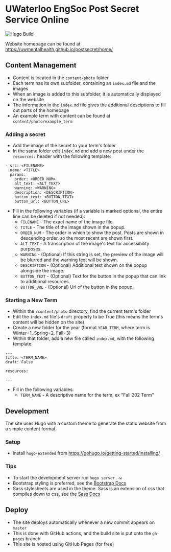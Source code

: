 # UWaterloo EngSoc Post Secret Service Online

![Hugo Build](https://github.com/uwmentalhealth/postsecret/workflows/Hugo%20Build/badge.svg?branch=master&event=push)

Website homepage can be found at https://uwmentalhealth.github.io/postsecret/home/

## Content Management
- Content is located in the `content/photo` folder
- Each term has its own subfolder, containing an `index.md` file and the images
- When an image is added to this subfolder, it is automatically displayed on the website
- The information in the `index.md` file gives the additional desciptions to fill out parts of the homepage
- An example term with content can be found at `content/photo/example_term`

### Adding a secret
- Add the image of the secret to your term's folder
- In the same folder edit `index.md` and add a new post under the `resources:` header with the following template:
```
- src: <FILENAME>
  name: <TITLE>
  params:
    order: <ORDER_NUM>
    alt_text: <ALT_TEXT>
    warning: <WARNING>
    description: <DESCRIPTION>
    button_text: <BUTTON_TEXT>
    button_url: <BUTTON_URL>
```
- Fill in the following variables (if a variable is marked optional, the entire line can be deleted if not needed):
  - `FILENAME` - The exact name of the image file.
  - `TITLE` - The title of the image shown in the popup.
  - `ORDER_NUM` - The order in which to show the post. Posts are shown in descending order, so the most recent are shown first.
  - `ALT_TEXT` - A transcription of the image's text for accessibility purposes.
  - `WARNING` - (Optional) If this string is set, the preview of the image will be blurred and the warning text will be shown.
  - `DESCRIPTION` - (Optional) Additional text shown on the popup alongside the image.
  - `BUTTON_TEXT` - (Optional) Text for the button in the popup that can link to additional resources.
  - `BUTTON_URL` - (Optional) Url of the button in the popup.

### Starting a New Term
- Within the `/content/photo` directory, find the current term's folder
- Edit the `index.md` file's `draft` property to be True (this means the term's content will be hidden on the site)
- Create a new folder for the year (format `YEAR_TERM`, where term is Winter=1, Spring=2, Fall=3)
- Within that folder, add a new file called `index.md`, with the following template:
```
---
title: <TERM_NAME>
draft: False

resources:

---
```
- Fill in the following variables:
  - `TERM_NAME` - A descriptive name for the term, ex "Fall 202 Term"


## Development
The site uses Hugo with a custom theme to generate the static website from a simple content format.

### Setup
- install `hugo-extended` from https://gohugo.io/getting-started/installing/

### Tips
- To start the development server run `hugo server -w`
- Bootstrap styling is preferred, see the [Bootstrap Docs](https://getbootstrap.com/docs/4.0/getting-started/introduction/)
- Sass stylesheets are used in the theme. Sass is an extension of css that compiles down to css, see the [Sass Docs](https://sass-lang.com/documentation)

## Deploy
- The site deploys automatically whenever a new commit appears on `master`
- This is done with GitHub actions, and the build site is put onto the `gh-pages` branch
- This site is hosted using GitHub Pages (for free)
